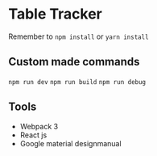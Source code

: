 # Table Tracker

Remember to `npm install` or `yarn install`

## Custom made commands
`npm run dev`
`npm run build`
`npm run debug`

## Tools 
* Webpack 3
* React js 
* Google material designmanual
